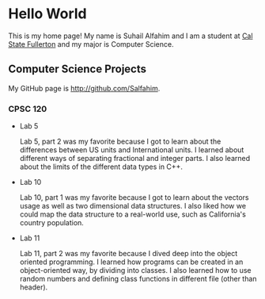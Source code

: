 # Hello World

This is my home page! My name is Suhail Alfahim and I am a student at [Cal State Fullerton](http://www.fullerton.edu/) and my major is Computer Science.

## Computer Science Projects

My GitHub page is http://github.com/Salfahim.

### CPSC 120

* Lab 5

	Lab 5, part 2 was my favorite because I got to learn about the differences between US units and International units. I learned about different ways of separating fractional and integer parts. I also learned about the limits of the different data types in C++.

* Lab 10

	Lab 10, part 1 was my favorite because I got to learn about the vectors usage as well as two dimensional data structures. I also liked how we could map the data structure to a real-world use, such as California's country population. 

* Lab 11

	Lab 11, part 2 was my favorite because I dived deep into the object oriented programming. I learned how programs can be created in an object-oriented way, by dividing into classes. I also learned how to use random numbers and defining class functions in different file (other than header).